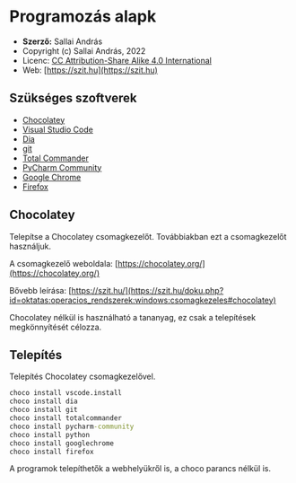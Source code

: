 # Programozás alapk

* **Szerző:** Sallai András
* Copyright (c) Sallai András, 2022
* Licenc: [CC Attribution-Share Alike 4.0 International](https://creativecommons.org/licenses/by-sa/4.0/)
* Web: [https://szit.hu](https://szit.hu)

## Szükséges szoftverek

* [Chocolatey](https://chocolatey.org/)
* [Visual Studio Code](https://code.visualstudio.com/)
* [Dia](http://dia-installer.de/)
* [git](https://git-scm.com/)
* [Total Commander](https://www.ghisler.com/)
* [PyCharm Community](https://www.jetbrains.com/pycharm/download/)
* [Google Chrome](https://www.google.com/intl/hu_hu/chrome/)
* [Firefox](https://www.mozilla.org/hu/firefox/)

## Chocolatey

Telepítse a Chocolatey csomagkezelőt. Továbbiakban ezt a csomagkezelőt használjuk.

A csomagkezelő weboldala:
[https://chocolatey.org/](https://chocolatey.org/)

Bővebb leírása:
[https://szit.hu/](https://szit.hu/doku.php?id=oktatas:operacios_rendszerek:windows:csomagkezeles#chocolatey)

Chocolatey nélkül is használható a tananyag, ez csak a telepítések megkönnyítését célozza.

## Telepítés

Telepítés Chocolatey csomagkezelővel.

```cmd
choco install vscode.install 
choco install dia
choco install git
choco install totalcommander
choco install pycharm-community
choco install python
choco install googlechrome
choco install firefox
```

A programok telepíthetők a webhelyükről is, a choco parancs nélkül is.
